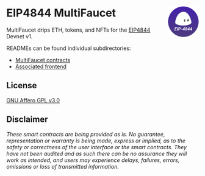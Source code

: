 # EIP4844 MultiFaucet <a href="#"><img align="right" src="./frontend/public/logo.png" height="80px" /></a>

MultiFaucet drips ETH, tokens, and NFTs for the [EIP4844](https://www.eip4844.com) Devnet v1.

READMEs can be found individual subdirectories:

- [MultiFaucet contracts](https://github.com/0xGabi/MultiFaucet/tree/master/contracts)
- [Associated frontend](https://github.com/0xGabi/MultiFaucet/tree/master/frontend)

## License

[GNU Affero GPL v3.0](https://github.com/Anish-Agnihotri/MultiFaucet/blob/master/LICENSE)

## Disclaimer

_These smart contracts are being provided as is. No guarantee, representation or warranty is being made, express or implied, as to the safety or correctness of the user interface or the smart contracts. They have not been audited and as such there can be no assurance they will work as intended, and users may experience delays, failures, errors, omissions or loss of transmitted information._
